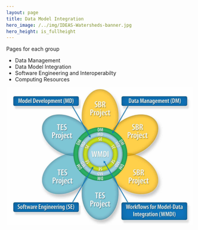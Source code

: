 ```yaml
---
layout: page
title: Data Model Integration
hero_image: /../img/IDEAS-Watersheds-banner.jpg
hero_height: is_fullheight
---
```


Pages for each group
 * Data Management
 * Data Model Integration
 * Software Engineering and Interoperabilty
 * Computing Resources

 <p align="center">
  <img width="500" src="/../img/ESSWG_logo-1.jpeg">
</p>
